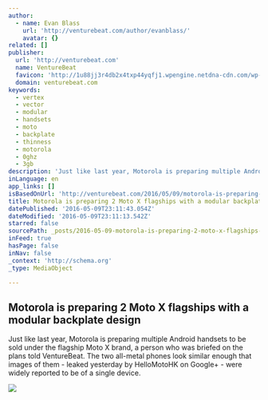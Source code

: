 ```yaml
---
author:
  - name: Evan Blass
    url: 'http://venturebeat.com/author/evanblass/'
    avatar: {}
related: []
publisher:
  url: 'http://venturebeat.com'
  name: VentureBeat
  favicon: 'http://1u88jj3r4db2x4txp44yqfj1.wpengine.netdna-cdn.com/wp-content/themes/vbnews/img/favicon.ico'
  domain: venturebeat.com
keywords:
  - vertex
  - vector
  - modular
  - handsets
  - moto
  - backplate
  - thinness
  - motorola
  - 0ghz
  - 3gb
description: 'Just like last year, Motorola is preparing multiple Android handsets to be sold under the flagship Moto X brand, a person who was briefed on the plans told VentureBeat. The two all-metal phones look similar enough that images of them - leaked yesterday by HelloMotoHK on Google+ - were widely reported to be of a single device.'
inLanguage: en
app_links: []
isBasedOnUrl: 'http://venturebeat.com/2016/05/09/motorola-is-preparing-2-moto-x-flagships-with-a-modular-backplate-design/'
title: Motorola is preparing 2 Moto X flagships with a modular backplate design
datePublished: '2016-05-09T23:11:43.054Z'
dateModified: '2016-05-09T23:11:13.542Z'
starred: false
sourcePath: _posts/2016-05-09-motorola-is-preparing-2-moto-x-flagships-with-a-modular-back.md
inFeed: true
hasPage: false
inNav: false
_context: 'http://schema.org'
_type: MediaObject

---
```

<article style=""><h1>Motorola is preparing 2 Moto X flagships with a modular backplate design</h1><p>Just like last year, Motorola is preparing multiple Android handsets to be sold under the flagship Moto X brand, a person who was briefed on the plans told VentureBeat. The two all-metal phones look similar enough that images of them - leaked yesterday by HelloMotoHK on Google+ - were widely reported to be of a single device.</p><img src="http://1u88jj3r4db2x4txp44yqfj1.wpengine.netdna-cdn.com/wp-content/uploads/2016/05/motox16-780x533.jpg" /></article>
